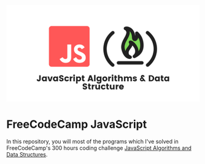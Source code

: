 ![banner](assets/banner.png)

# FreeCodeCamp JavaScript

In this repository, you will most of the programs which I've solved in FreeCodeCamp's 300 hours coding challenge [JavaScript Algorithms and Data Structures](https://www.freecodecamp.org/learn/javascript-algorithms-and-data-structures).
